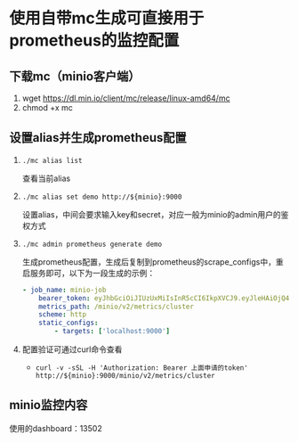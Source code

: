 # 使用自带mc生成可直接用于prometheus的监控配置

## 下载mc（minio客户端）

1. wget https://dl.min.io/client/mc/release/linux-amd64/mc
2. chmod +x mc

## 设置alias并生成prometheus配置
1. `./mc alias list`
    
    查看当前alias

2. `./mc alias set demo http://${minio}:9000`

    设置alias，中间会要求输入key和secret，对应一般为minio的admin用户的鉴权方式
3. `./mc admin prometheus generate demo`

    生成prometheus配置，生成后复制到prometheus的scrape_configs中，重启服务即可，以下为一段生成的示例：

    ```yaml
    - job_name: minio-job
        bearer_token: eyJhbGciOiJIUzUxMiIsInR5cCI6IkpXVCJ9.eyJleHAiOjQ4MTA1MjM4ODUsImlzcyI6InByb21ldGhldXMiLCJzdWIiOiJyYW5nZSJ9.wH_DvN2NF6NK4bq_QzbD4J3yTSYCIPyNr8k-2KJcCQC5unsYowsh0Ks2e4nmVjyE-5-nNMSpNm8m1wL2gbjqUQ
        metrics_path: /minio/v2/metrics/cluster
        scheme: http
        static_configs:
            - targets: ['localhost:9000']
    ```

4. 配置验证可通过curl命令查看
    - `curl -v -sSL -H 'Authorization: Bearer 上面申请的token' http://${minio}:9000/minio/v2/metrics/cluster`

## minio监控内容

使用的dashboard：13502